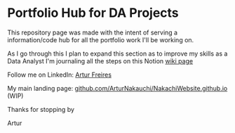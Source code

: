 # Portfolio Hub for DA Projects

This repository page was made with the intent of serving a information/code hub for all the portfolio work I'll be working on.

 

As I go through this I plan to expand this section as to improve my skills as a Data Analyst
I'm journaling all the steps on this Notion [wiki page](https://www.notion.so/b3805eb202744a2cb81092f487e1b669?v=e6b15566148741f8b3a570ff966a89d3) 

Follow me on LinkedIn: [Artur Freires](https://www.linkedin.com/in/arturfreires/)

My main landing page: [github.com/ArturNakauchi/NakachiWebsite.github.io](https://github.com/ArturNakauchi/NakachiWebsite.github.io) (WIP)

Thanks for stopping by

Artur
